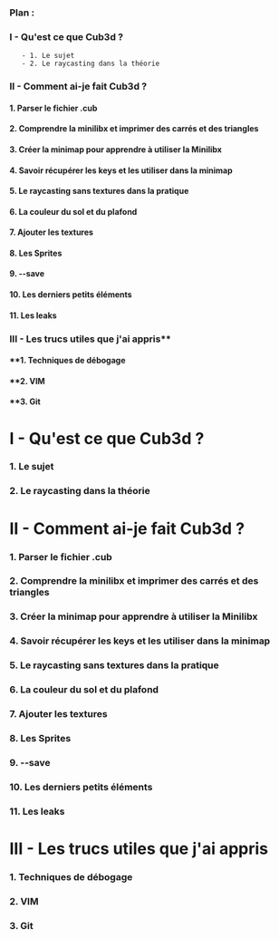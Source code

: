 ### Plan :
### I - Qu'est ce que Cub3d ?
       - 1. Le sujet
       - 2. Le raycasting dans la théorie
### II - Comment ai-je fait Cub3d ?
#### 1. Parser le fichier .cub
#### 2. Comprendre la minilibx et imprimer des carrés et des triangles
#### 3. Créer la minimap pour apprendre à utiliser la Minilibx
#### 4. Savoir récupérer les keys et les utiliser dans la minimap
#### 5. Le raycasting sans textures dans la pratique
#### 6. La couleur du sol et du plafond
#### 7. Ajouter les textures
#### 8. Les Sprites
#### 9. --save
#### 10. Les derniers petits éléments
#### 11. Les leaks
### III - Les trucs utiles que j'ai appris**
#### **1. Techniques de débogage
#### **2. VIM
#### **3. Git

# I - Qu'est ce que Cub3d ?
### 1. Le sujet
### 2. Le raycasting dans la théorie

# II - Comment ai-je fait Cub3d ?
### 1. Parser le fichier .cub
### 2. Comprendre la minilibx et imprimer des carrés et des triangles
### 3. Créer la minimap pour apprendre à utiliser la Minilibx
### 4. Savoir récupérer les keys et les utiliser dans la minimap
### 5. Le raycasting sans textures dans la pratique
### 6. La couleur du sol et du plafond
### 7. Ajouter les textures
### 8. Les Sprites
### 9. --save
### 10. Les derniers petits éléments
### 11. Les leaks

# III - Les trucs utiles que j'ai appris
### 1. Techniques de débogage
### 2. VIM
### 3. Git
